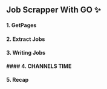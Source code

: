 ## Job Scrapper With GO ✨

#### 1. GetPages

#### 2. Extract Jobs

#### 3. Writing Jobs

**#### 4. CHANNELS TIME**

#### 5. Recap
